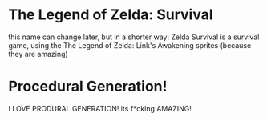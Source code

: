 # The Legend of Zelda: Survival
this name can change later, but in a shorter way:
Zelda Survival is a survival game, using the The Legend of Zelda: Link's Awakening sprites (because they are amazing)

# Procedural Generation!
I LOVE PRODURAL GENERATION! its f*cking AMAZING!
